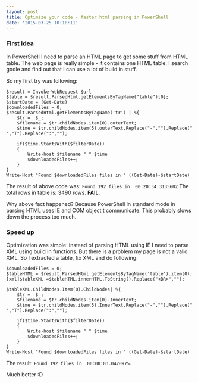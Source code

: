 ```yaml
---
layout: post
title: Optimize your code - faster html parsing in PowerShell
date: '2015-03-25 10:10:11'
---
```


### First idea
In PowerShell I need to parse an HTML page to get some stuff from HTML table.
The web page is really simple - it contains one HTML table. I search goole and find out that I can use a lot of build in stuff. 

So my first try was following:

```
$result = Invoke-WebRequest $url
$table = $result.ParsedHtml.getElementsByTagName("table")[0];
$startDate = (Get-Date)
$downloadedFiles = 0;
$result.ParsedHtml.getElementsByTagName('tr') | %{
    $tr =  $_;
    $filename = $tr.childNodes.item(0).outerText;
    $time = $tr.childNodes.item(5).outerText.Replace("-","").Replace(" ","T").Replace(":","");

    if($time.StartsWith($filterDate))
    {
        Write-host $filename " " $time
        $downloadedFiles++;
    }
}
Write-Host "Found $downloadedFiles files in " ((Get-Date)-$startDate)
```

The result of above code was: `Found 192 files in  00:20:34.3135602` The total rows in table is: 3490 rows. **FAIL**.

Why above fact happened? Because PowerShell in standard mode in parsing HTML uses IE and COM object t communicate. This probably slows down the process too much.

### Speed up

Optimization was simple: instead of parsing HTML using IE I need to parse XML using build in functions. But there is a problem my page is not a valid XML. So I extracted a table, fix XML and do following:

```
$downloadedFiles = 0;
$tableHTML = $result.ParsedHtml.getElementsByTagName('table').item(0);
[xml]$tableXML =$tableHTML.innerHTML.ToString().Replace("<BR>","");

$tableXML.ChildNodes.Item(0).ChildNodes| %{
    $tr =  $_;
    $filename = $tr.childNodes.item(0).InnerText;
    $time = $tr.childNodes.item(5).InnerText.Replace("-","").Replace(" ","T").Replace(":","");

    if($time.StartsWith($filterDate))
    {
        Write-host $filename " " $time
        $downloadedFiles++;
    }
}
Write-Host "Found $downloadedFiles files in " ((Get-Date)-$startDate)
```
The result: `Found 192 files in  00:00:03.0420975`. 

Much better :D